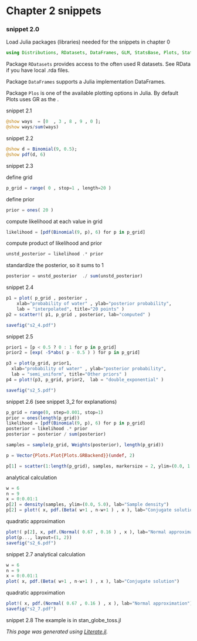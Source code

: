 # Chapter 2 snippets

### snippet 2.0

Load Julia packages (libraries) needed  for the snippets in chapter 0

```julia
using Distributions, RDatasets, DataFrames, GLM, StatsBase, Plots, StatPlots
```

Package `RDatasets` provides access to the often used R datasets.
See RData if you have local .rda files.

Package `DataFrames` supports a Julia implementation DataFrames.

Package `Plos` is one of the available plotting options in Julia.
By default Plots uses GR as the .

snippet 2.1

```julia
@show ways  = [0  , 3 , 8 , 9 , 0 ];
@show ways/sum(ways)
```

snippet 2.2

```julia
@show d = Binomial(9, 0.5);
@show pdf(d, 6)
```

snippet 2.3

define grid

```julia
p_grid = range( 0 , stop=1 , length=20 )
```

define prior

```julia
prior = ones( 20 )
```

compute likelihood at each value in grid

```julia
likelihood = [pdf(Binomial(9, p), 6) for p in p_grid]
```

compute product of likelihood and prior

```julia
unstd_posterior = likelihood .* prior
```

standardize the posterior, so it sums to 1

```julia
posterior = unstd_posterior  ./ sum(unstd_posterior)
```

snippet 2.4

```julia
p1 = plot( p_grid , posterior ,
    xlab="probability of water" , ylab="posterior probability",
    lab = "interpolated", title="20 points" )
p2 = scatter!( p1, p_grid , posterior, lab="computed" )

savefig("s2_4.pdf")
```

snippet 2.5

```julia
prior1 = [p < 0.5 ? 0 : 1 for p in p_grid]
prior2 = [exp( -5*abs( p - 0.5 ) ) for p in p_grid]

p3 = plot(p_grid, prior1,
  xlab="probability of water" , ylab="posterior probability",
  lab = "semi_uniform", title="Other priors" )
p4 = plot!(p3, p_grid, prior2,  lab = "double_exponential" )

savefig("s2_5.pdf")
```

snippet 2.6 (see snippet 3_2 for explanations)

```julia
p_grid = range(0, step=0.001, stop=1)
prior = ones(length(p_grid))
likelihood = [pdf(Binomial(9, p), 6) for p in p_grid]
posterior = likelihood .* prior
posterior = posterior / sum(posterior)

samples = sample(p_grid, Weights(posterior), length(p_grid))

p = Vector{Plots.Plot{Plots.GRBackend}}(undef, 2)

p[1] = scatter(1:length(p_grid), samples, markersize = 2, ylim=(0.0, 1.3), lab="Draws")
```

analytical calculation

```julia
w = 6
n = 9
x = 0:0.01:1
p[2] = density(samples, ylim=(0.0, 5.0), lab="Sample density")
p[2] = plot!( x, pdf.(Beta( w+1 , n-w+1 ) , x ), lab="Conjugate solution")
```

quadratic approximation

```julia
plot!( p[2], x, pdf.(Normal( 0.67 , 0.16 ) , x ), lab="Normal approximation")
plot(p..., layout=(1, 2))
savefig("s2_6.pdf")
```

snippet 2.7
analytical calculation

```julia
w = 6
n = 9
x = 0:0.01:1
plot( x, pdf.(Beta( w+1 , n-w+1 ) , x ), lab="Conjugate solution")
```

quadratic approximation

```julia
plot!( x, pdf.(Normal( 0.67 , 0.16 ) , x ), lab="Normal approximation")
savefig("s2_7.pdf")
```

snippet 2.8
The example is in stan_globe_toss.jl

*This page was generated using [Literate.jl](https://github.com/fredrikekre/Literate.jl).*

